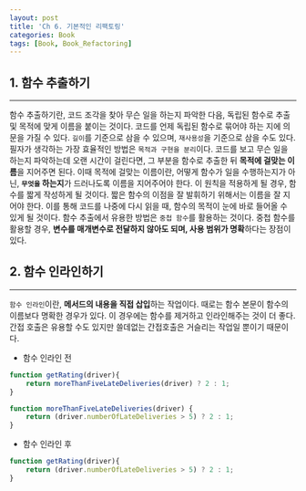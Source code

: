 ```yaml
---
layout: post
title: 'Ch 6. 기본적인 리팩토링'
categories: Book
tags: [Book, Book_Refactoring]
---
```


## 1. 함수 추출하기
---

함수 추출하기란, 코드 조각을 찾아 무슨 일을 하는지 파악한 다음, 독립된 함수로 추출 및 목적에 맞게 이름을 붙이는 것이다. 코드를 언제 독립된 함수로 묶어야 하는 지에 의문을 가질 수 있다. `길이`를 기준으로 삼을 수 있으며, `재사용성`을 기준으로 삼을 수도 있다. 필자가 생각하는 가장 효율적인 방법은 `목적과 구현을 분리`이다. 코드를 보고 무슨 일을 하는지 파악하는데 오랜 시간이 걸린다면, 그 부분을 함수로 추출한 뒤 **목적에 걸맞는 이름**을 지어주면 된다. 이때 목적에 걸맞는 이름이란, 어떻게 함수가 일을 수행하는지가 아닌, **`무엇을` 하는지**가 드러나도록 이름을 지어주어야 한다. 이 원칙을 적용하게 될 경우, 함수를 짧게 작성하게 될 것이다. 짧은 함수의 이점을 잘 발휘하기 위해서는 이름을 잘 지어야 한다. 이를 통해 코드를 나중에 다시 읽을 때, 함수의 목적이 눈에 바로 들어올 수 있게 될 것이다. 함수 추출에서 유용한 방법은 `중첩 함수`를 활용하는 것이다. 중첩 함수를 활용할 경우, **변수를 매개변수로 전달하지 않아도 되며, 사용 범위가 명확**하다는 장점이 있다.

## 2. 함수 인라인하기
---

`함수 인라인`이란, **메서드의 내용을 직접 삽입**하는 작업이다. 때로는 함수 본문이 함수의 이름보다 명확한 경우가 있다. 이 경우에는 함수를 제거하고 인라인해주는 것이 더 좋다. 간접 호출은 유용할 수도 있지만 쓸데없는 간접호출은 거슬리는 작업일 뿐이기 때문이다. 

- 함수 인라인 전

``` javascript
function getRating(driver){
    return moreThanFiveLateDeliveries(driver) ? 2 : 1;
}

function moreThanFiveLateDeliveries(driver) {
    return (driver.numberOfLateDeliveries > 5) ? 2 : 1;
}
```

- 함수 인라인 후

``` javascript
function getRating(driver){
    return (driver.numberOfLateDeliveries > 5) ? 2 : 1;
}
```

